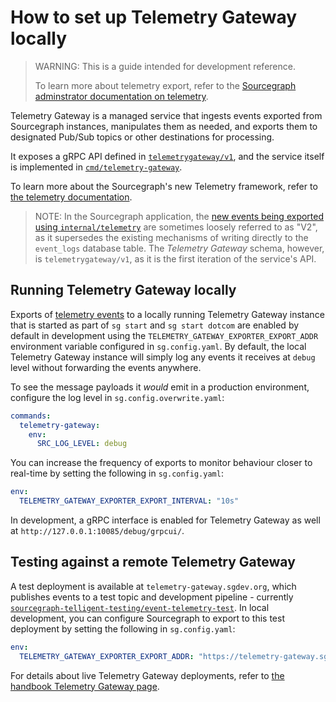# How to set up Telemetry Gateway locally

> WARNING: This is a guide intended for development reference.
>
> To learn more about telemetry export, refer to the [Sourcegraph adminstrator documentation on telemetry](../../admin/telemetry/index.md).

Telemetry Gateway is a managed service that ingests events exported from Sourcegraph instances, manipulates them as needed, and exports them to designated Pub/Sub topics or other destinations for processing.

It exposes a gRPC API defined in [`telemetrygateway/v1`](https://github.com/sourcegraph/sourcegraph/tree/main/internal/telemetrygateway/v1), and the service itself is implemented in [`cmd/telemetry-gateway`](https://github.com/sourcegraph/sourcegraph/tree/main/cmd/telemetry-gateway).

To learn more about the Sourcegraph's new Telemetry framework, refer to [the telemetry documentation](../background-information/telemetry/index.md).

> NOTE: In the Sourcegraph application, the [new events being exported using `internal/telemetry`](../background-information/telemetry/index.md) are sometimes loosely referred to as "V2", as it supersedes the existing mechanisms of writing directly to the `event_logs` database table.
> The *Telemetry Gateway* schema, however, is `telemetrygateway/v1`, as it is the first iteration of the service's API.

## Running Telemetry Gateway locally

Exports of [telemetry events](../background-information/telemetry/index.md) to a locally running Telemetry Gateway instance that is started as part of `sg start` and `sg start dotcom` are enabled by default in development using the `TELEMETRY_GATEWAY_EXPORTER_EXPORT_ADDR` environment variable configured in `sg.config.yaml`.
By default, the local Telemetry Gateway instance will simply log any events it receives at `debug` level without forwarding the events anywhere.

To see the message payloads it *would* emit in a production environment, configure the log level in `sg.config.overwrite.yaml`:

```yaml
commands:
  telemetry-gateway:
    env:
      SRC_LOG_LEVEL: debug
```

You can increase the frequency of exports to monitor behaviour closer to real-time by setting the following in `sg.config.yaml`:

```yaml
env:
  TELEMETRY_GATEWAY_EXPORTER_EXPORT_INTERVAL: "10s"
```

In development, a gRPC interface is enabled for Telemetry Gateway as well at `http://127.0.0.1:10085/debug/grpcui/`.

## Testing against a remote Telemetry Gateway

A test deployment is available at `telemetry-gateway.sgdev.org`, which publishes events to a test topic and development pipeline - currently [`sourcegraph-telligent-testing/event-telemetry-test`](https://console.cloud.google.com/cloudpubsub/topic/edit/event-telemetry-test?project=sourcegraph-telligent-testing).
In local development, you can configure Sourcegraph to export to this test deployment by setting the following in `sg.config.yaml`:

```yaml
env:
  TELEMETRY_GATEWAY_EXPORTER_EXPORT_ADDR: "https://telemetry-gateway.sgdev.org:443"
```

For details about live Telemetry Gateway deployments, refer to [the handbook Telemetry Gateway page](https://handbook.sourcegraph.com/departments/engineering/teams/core-services/managed-services/telemetry-gateway/).
